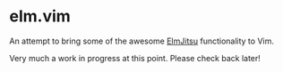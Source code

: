 # elm.vim

An attempt to bring some of the awesome [ElmJitsu](https://atom.io/packages/elmjutsu) functionality to Vim.

Very much a work in progress at this point. Please check back later!
